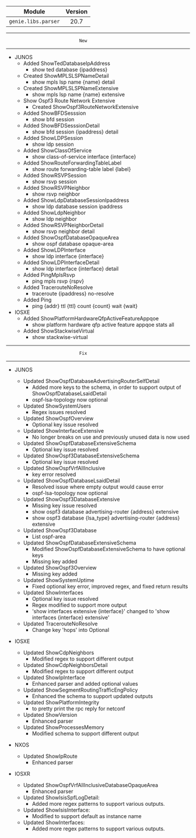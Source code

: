 | Module                  | Version       |
| ------------------------|:-------------:|
| ``genie.libs.parser``   |    20.7       |

--------------------------------------------------------------------------------
                                New
--------------------------------------------------------------------------------

* JUNOS
    * Added ShowTedDatabaseIpAddress
        * show ted database {ipaddress}
    * Created ShowMPLSLSPNameDetail
        * show mpls lsp name {name} detail
    * Created ShowMPLSLSPNameExtensive
        * show mpls lsp name {name} extensive
    * Show Ospf3 Route Network Extensive
        * Created ShowOspf3RouteNetworkExtensive
    * Added ShowBFDSesssion
        * show bfd session
    * Added ShowBFDSesssionDetail
        * show bfd session {ipaddress} detail
    * Added ShowLDPSession
        * show ldp session
    * Added ShowClassOfService
        * show class-of-service interface {interface}
    * Added ShowRouteForwardingTableLabel
        * show route forwarding-table label {label}
    * Added ShowRSVPSession
        * show rsvp session
    * Added ShowRSVPNeighbor
        * show rsvp neighbor
    * Added ShowLdpDatabaseSessionIpaddress
        * show ldp database session ipaddress
    * Added ShowLdpNeighbor
        * show ldp neighbor
    * Added ShowRSVPNeighborDetail
        * show rsvp neighbor detail
    * Added ShowOspfDatabaseOpaqueArea
        * show ospf database opaque-area
    * Added ShowLDPInterface
        * show ldp interface {interface}
    * Added ShowLDPInterfaceDetail
        * show ldp interface {interface} detail
    * Added PingMplsRsvp
        * ping mpls rsvp {rspv}
    * Added TracerouteNoResolve
        * traceroute {ipaddress} no-resolve
    * Added Ping
        * ping {addr} ttl {ttl} count {count} wait {wait}
* IOSXE
    * Added ShowPlatformHardwareQfpActiveFeatureAppqoe
        * show platform hardware qfp active feature appqoe stats all
    * Added ShowStackwiseVirtual
        * show stackwise-virtual

--------------------------------------------------------------------------------
                                Fix
--------------------------------------------------------------------------------
* JUNOS
    * Updated ShowOspfDatabaseAdvertisingRouterSelfDetail
        * Added more keys to the schema, in order to support output of ShowOspfDatabaseLsaidDetail
        * ospf-lsa-topology now optional
    * Updated ShowSystemUsers
        * Regex issues resolved
    * Updated ShowOspfOverview
        * Optional key issue resolved
    * Updated ShowInterfaceExtensive
        * No longer breaks on use and previously unused data is now used
    * Updated ShowOspfDatabaseExtensiveSchema
        * Optional key issue resolved
    * Updated ShowOspf3DatabaseExtensiveSchema
        * Optional key issue resolved
    * Updated ShowOspfVrfAllInclusive
        * key error resolved
    * Updated ShowOspfDatabaseLsaidDetail
        * Resolved issue where empty output would cause error
        * ospf-lsa-topology now optional
    * Updated ShowOspf3DatabaseExtensive
        * Missing key issue resolved
        * show ospf3 database advertising-router {address} extensive
        * show ospf3 database {lsa_type} advertising-router {address} extensive
    * Updated ShowOspf3Database
        * List ospf-area
    * Updated ShowOspfDatabaseExtensiveSchema
        * Modified ShowOspfDatabaseExtensiveSchema to have optional keys
        * Missing key added
    * Updated ShowOspf3Overview
        * Missing key added
    * Updated ShowSystemUptime
        * Fixed optional key error, improved regex, and fixed return results
    * Updated ShowInterfaces
        * Optional key issue resolved
        * Regex modified to support more output
        * 'show interfaces extensive {interface}' changed to 'show interfaces {interface} extensive'
    * Updated TracerouteNoResolve
        * Change key 'hops' into Optional
* IOSXE
    * Updated ShowCdpNeighbors
        * Modified regex to support different output
    * Updated ShowCdpNeighborsDetail
        * Modified regex to support different output
    * Updated ShowIpInterface
        * Enhanced parser and added optional values
    * Updated ShowSegmentRoutingTrafficEngPolicy
        * Enhanced the schema to support updated outputs
    * Updated ShowPlatformIntegrity
        * to pretty print the rpc reply for netconf
    * Updated ShowVersion
        * Enhanced parser
    * Updated ShowProcessesMemory
        * Modified schema to support different output

* NXOS
    * Updated ShowIpRoute
        * Enhanced parser

* IOSXR
    * Updated ShowOspfVrfAllInclusiveDatabaseOpaqueArea
        * Enhanced parser
    * Updated ShowIsisSpfLogDetail:
        * Added more regex patterns to support various outputs.
    * Updated ShowIsisInterface:
        * Modified to support default as instance name
    * Updated ShowInterfaces:
        * Added more regex patterns to support various outputs.
